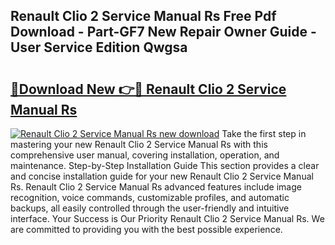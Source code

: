 ## Renault Clio 2 Service Manual Rs Free Pdf Download - Part-GF7 New Repair Owner Guide - User Service Edition Qwgsa

# <h2><a href="http://bc54632.oget.top/?id=Renault+Clio+2+Service+Manual+Rs">🔗Download New 👉🔴 Renault Clio 2 Service Manual Rs</a></h2>

[![Renault Clio 2 Service Manual Rs new download](https://i.imgur.com/5g1atiW.png)](http://bc54632.oget.top/?id=Renault+Clio+2+Service+Manual+Rs)
Take the first step in mastering your new Renault Clio 2 Service Manual Rs with this comprehensive user manual, covering installation, operation, and maintenance. Step-by-Step Installation Guide This section provides a clear and concise installation guide for your new Renault Clio 2 Service Manual Rs. Renault Clio 2 Service Manual Rs advanced features include image recognition, voice commands, customizable profiles, and automatic backups, all easily controlled through the user-friendly and intuitive interface. Your Success is Our Priority Renault Clio 2 Service Manual Rs. We are committed to providing you with the best possible experience.
